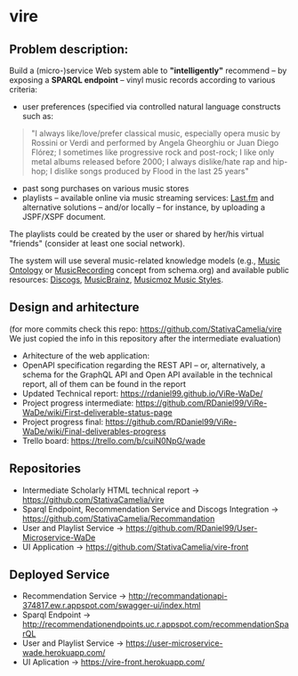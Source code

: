 # vire

## Problem description:

Build a (micro-)service Web system able to **"intelligently"** recommend – by exposing a **SPARQL endpoint** – vinyl music records according to various criteria: 

* user preferences (specified via controlled natural language constructs such as:
> "I always like/love/prefer classical music, especially opera music by Rossini or Verdi and performed by Angela Gheorghiu or Juan Diego Flórez; I sometimes like progressive rock and post-rock; I like only metal albums released before 2000; I always dislike/hate rap and hip-hop; I dislike songs produced by Flood in the last 25 years"
* past song purchases on various music stores 
* playlists – available online via music streaming services: [Last.fm](https://www.last.fm/api/webauth') and alternative solutions – and/or locally – for instance, by uploading a JSPF/XSPF document. 

The playlists could be created by the user or shared by her/his virtual "friends" (consider at least one social network). 

The system will use several music-related knowledge models (e.g., [Music Ontology](http://musicontology.com/) or [MusicRecording](https://schema.org/MusicRecording) concept from schema.org) and available public resources: [Discogs](https://www.discogs.com/developers/), [MusicBrainz](https://musicbrainz.org/doc/MusicBrainz_API), [Musicmoz Music Styles](https://vocabularyserver.com/music/).

## Design and arhitecture 
(for more commits check this repo: https://github.com/StativaCamelia/vire We just copied the info in this repository after the intermediate evaluation)
* Arhitecture of the web application:
* OpenAPI specification regarding the REST API – or, alternatively, a schema for the GraphQL API and Open API available in the technical report, all of them can be found in the report
* Updated Technical report: https://rdaniel99.github.io/ViRe-WaDe/
* Project progress intermediate: https://github.com/RDaniel99/ViRe-WaDe/wiki/First-deliverable-status-page 
* Project progress final: https://github.com/RDaniel99/ViRe-WaDe/wiki/Final-deliverables-progress
* Trello board: https://trello.com/b/cuiN0NpG/wade

## Repositories

* Intermediate Scholarly HTML technical report -> https://github.com/StativaCamelia/vire 
* Sparql Endpoint, Recommendation Service and Discogs Integration -> https://github.com/StativaCamelia/Recommandation
* User and Playlist Service -> https://github.com/RDaniel99/User-Microservice-WaDe
* UI Application -> https://github.com/StativaCamelia/vire-front

## Deployed Service

* Recommendation Service -> http://recommandationapi-374817.ew.r.appspot.com/swagger-ui/index.html
* Sparql Endpoint -> http://recommendationendpoints.uc.r.appspot.com/recommendationSparQL
* User and Playlist Service -> https://user-microservice-wade.herokuapp.com/
* UI Aplication -> https://vire-front.herokuapp.com/

